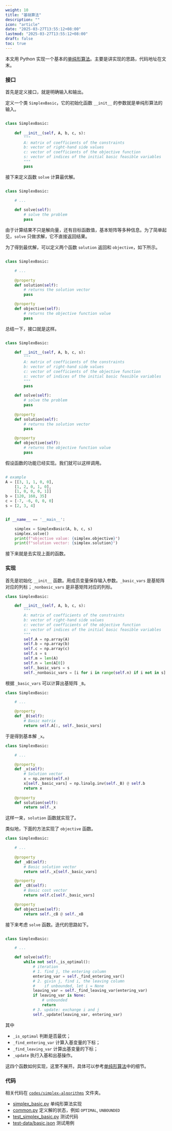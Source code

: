 ```yaml
---
weight: 10
title: "基础算法"
description: ""
icon: "article"
date: "2025-03-27T13:55:12+08:00"
lastmod: "2025-03-27T13:55:12+08:00"
draft: false
toc: true
---
```


本文用 Python 实现一个基本的[单纯形算法](../simplex)。主要是讲实现的思路，代码地址在文末。


### 接口

首先是定义接口，就是明确输入和输出。

定义一个类 `SimplexBasic`，它的初始化函数 `__init__`  的参数就是单纯形算法的输入。

```python

class SimplexBasic:
    
    def __init__(self, A, b, c, s):
        """
        A: matrix of coefficients of the constraints
        b: vector of right-hand side values
        c: vector of coefficients of the objective function
        s: vector of indices of the initial basic feasible variables
        """
        pass
```

接下来定义函数  `solve` 计算最优解。

```python

class SimplexBasic:

    # ...
        
    def solve(self):
        # solve the problem
        pass
```

由于计算结果不只是解向量，还有目标函数值，基本矩阵等多种信息。为了简单起见，`solve` 只做求解，它不直接返回结果。

为了得到最优解，可以定义两个函数  `solution` 返回和 `objective`，如下所示。

```python

class SimplexBasic:

    # ...
    
    @property
    def solution(self):
        # returns the solution vector
        pass

    @property
    def objective(self):
        # returns the objective function value
        pass
```

总结一下，接口就是这样。

```python

class SimplexBasic:
    
    def __init__(self, A, b, c, s):
        """
        A: matrix of coefficients of the constraints
        b: vector of right-hand side values
        c: vector of coefficients of the objective function
        s: vector of indices of the initial basic feasible variables
        """
        pass
        
    def solve(self):
        # solve the problem
        pass
        
    @property
    def solution(self):
        # returns the solution vector
        pass

    @property
    def objective(self):
        # returns the objective function value
        pass
```

假设函数的功能已经实现。我们就可以这样调用。

```python

# example
A = [[3, 1, 1, 0, 0], 
    [1, 2, 0, 1, 0], 
    [1, 0, 0, 0, 1]]
b = [120, 160, 35]
c = [-7, -6, 0, 0, 0]
s = [2, 3, 4]


if __name__ == '__main__':

    simplex = SimplexBasic(A, b, c, s)
    simplex.solve()
    print(f"objective value: {simplex.objective}")
    print(f"solution vector: {simplex.solution}")
```

接下来就是去实现上面的函数。

### 实现

首先是初始化 `__init__` 函数。用成员变量保存输入参数。`_basic_vars` 是基矩阵对应的列标；`_nonbasic_vars` 是非基矩阵对应的列标。

```python
class SimplexBasic:

    def __init__(self, A, b, c, s):
        """
        A: matrix of coefficients of the constraints
        b: vector of right-hand side values
        c: vector of coefficients of the objective function
        s: vector of indices of the initial basic feasible variables
        """
        self.A = np.array(A)
        self.b = np.array(b)
        self.c = np.array(c)
        self.s = s
        self.m = len(A)
        self.n = len(A[0])
        self._basic_vars = s
        self._nonbasic_vars = [i for i in range(self.n) if i not in s]
```

根据 `_basic_vars` 可以计算出基矩阵 `_B`。

```python
class SimplexBasic:

    # ...

    @property
    def _B(self):
        # Basic matrix
        return self.A[:, self._basic_vars]
```

于是得到基本解 `_x`。

```python
class SimplexBasic:

    # ...

    @property
    def _x(self):
        # Solution vector
        x = np.zeros(self.n)
        x[self._basic_vars] = np.linalg.inv(self._B) @ self.b
        return x
        
    @property
    def solution(self):
        return self._x
```
这样一来，`solution` 函数就实现了。

类似地，下面的方法实现了 `objective` 函数。

```python
class SimplexBasic:

    # ...
    
    @property
    def _xB(self):
        # Basic solution vector
        return self._x[self._basic_vars]

    @property
    def _cB(self):
        # Basic cost vector
        return self.c[self._basic_vars]

    @property
    def objective(self):
        return self._cB @ self._xB
```

接下来考虑 `solve` 函数。迭代的思路如下。

```python

class SimplexBasic:

    # ...

    def solve(self):
        while not self._is_optimal():
            # iteration
            # 1. find j, the entering column
            entering_var = self._find_entering_var()
            # 2. givin j, find i, the leaving column 
            #    if unbounded, let i = None
            leaving_var = self._find_leaving_var(entering_var)
            if leaving_var is None:
                # unbounded
                return
            # 3. update: exchange i and j
            self._update(leaving_var, entering_var)
```

其中

* `_is_optimal` 判断是否最优；
* `_find_entering_var` 计算入基变量的下标；
* `_find_leaving_var` 计算出基变量的下标；
* `_update` 执行入基和出基操作。

这四个函数如何实现，这里不展开。具体可以参考[单纯形算法](../simplex)中的细节。

### 代码

相关代码在 [`codes/simplex-algorithms`](https://github.com/xianqiu/linear-programming/tree/main/codes/simplex-algorithms) 文件夹。

* [simplex_basic.py](https://github.com/xianqiu/linear-programming/blob/main/codes/simplex-algorithms/simplex_basic.py) 单纯形算法实现
* [common.py](https://github.com/xianqiu/linear-programming/blob/main/codes/simplex-algorithms/common.py) 定义解的状态，例如 `OPTIMAL`, `UNBOUNDED`
* [test_simplex_basic.py](https://github.com/xianqiu/linear-programming/blob/main/codes/simplex-algorithms/test_simplex_basic.py) 测试代码
* [test-data/basic.json](https://github.com/xianqiu/linear-programming/blob/main/codes/simplex-algorithms/test-data/basic.json)  测试用例
